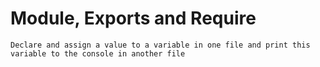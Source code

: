 # Module, Exports and Require
```
Declare and assign a value to a variable in one file and print this variable to the console in another file
```

